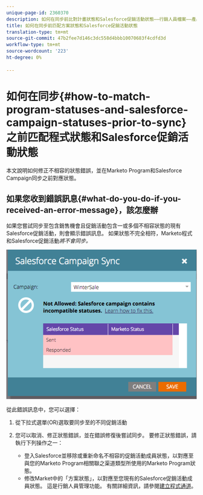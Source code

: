 ```yaml
---
unique-page-id: 2360370
description: 如何在同步前比對計畫狀態和Salesforce促銷活動狀態——行銷人員檔案——產品檔案
title: 如何在同步前匹配方案狀態和Salesforce促銷活動狀態
translation-type: tm+mt
source-git-commit: 47b2fee7d146c3dc558d4bbb10070683f4cdfd3d
workflow-type: tm+mt
source-wordcount: '223'
ht-degree: 0%

---
```



# 如何在同步{#how-to-match-program-statuses-and-salesforce-campaign-statuses-prior-to-sync}之前匹配程式狀態和Salesforce促銷活動狀態

本文說明如何修正不相容的狀態錯誤，並在Marketo Program和Salesforce Campaign同步之前對應狀態。

## 如果您收到錯誤訊息{#what-do-you-do-if-you-received-an-error-message}，該怎麼辦

如果您嘗試同步至包含銷售機會且促銷活動包含一或多個不相容狀態的現有Salesforce促銷活動，則會顯示錯誤訊息。 如果狀態不完全相符，Marketo程式和Salesforce促銷活動&#x200B;*將不會同步。*

![](assets/image2015-7-22-9-3a23-3a29.png)

從此錯誤訊息中，您可以選擇：

1. 從下拉式選單(OR)選取要同步至的不同促銷活動
1. 您可以取消、修正狀態錯誤，並在錯誤修復後嘗試同步。 要修正狀態錯誤，請執行下列操作之一：

   * 登入Salesforce並移除或重新命名不相容的促銷活動成員狀態，以對應至與您的Marketo Program相關聯之渠道類型所使用的Marketo Program狀態。
   * 修改Market中的「方案狀態」，以對應至您現有的Salesforce促銷活動成員狀態。 這是行銷人員管理功能。 有關詳細資訊，請參閱[建立程式通道](../../../../../product-docs/administration/tags/create-a-program-channel.md)。

